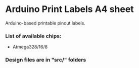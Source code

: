 # Arduino Print Labels A4 sheet
Arduino-based printable pinout labels.

### List of available chips:
 * Atmega328/16/8 

### Design files are in "src/" folders 


